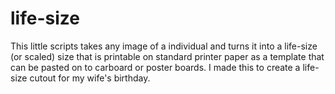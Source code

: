 # life-size
This little scripts takes any image of a individual and turns it into a life-size (or scaled) size that is printable on standard printer paper as a template that can be pasted on to carboard or poster boards. I made this to create a life-size cutout for my wife's birthday.
